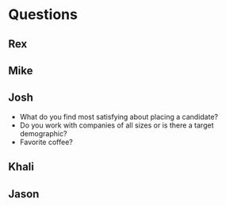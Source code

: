 # Questions

## Rex


## Mike


## Josh
- What do you find most satisfying about placing a candidate?
- Do you work with companies of all sizes or is there a target demographic?
- Favorite coffee?

## Khali


## Jason
